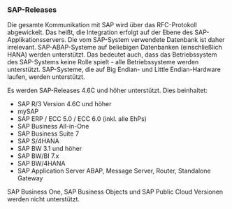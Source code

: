
### SAP-Releases

Die gesamte Kommunikation mit SAP wird über das RFC-Protokoll abgewickelt. Das heißt, die Integration erfolgt auf der Ebene des SAP-Applikationsservers. 
Die vom SAP-System verwendete Datenbank ist daher irrelevant. SAP-ABAP-Systeme auf beliebigen Datenbanken (einschließlich HANA) werden unterstützt.
Das bedeutet auch, dass das Betriebssystem des SAP-Systems keine Rolle spielt - alle Betriebssysteme werden unterstützt.
SAP-Systeme, die auf Big Endian- und Little Endian-Hardware laufen, werden unterstützt.

Es werden SAP-Releases 4.6C und höher unterstützt.
Dies beinhaltet:
 	
* SAP R/3 Version 4.6C und höher
* mySAP
* SAP ERP / ECC 5.0 / ECC 6.0 (inkl. alle EhPs)
* SAP Business All-in-One
* SAP Business Suite 7
* SAP S/4HANA
* SAP BW 3.1 und höher
* SAP BW/BI 7.x
* SAP BW/4HANA
* SAP Application Server ABAP, Message Server, Router, Standalone Gateway

SAP Business One, SAP Business Objects und SAP Public Cloud Versionen werden nicht unterstützt.
